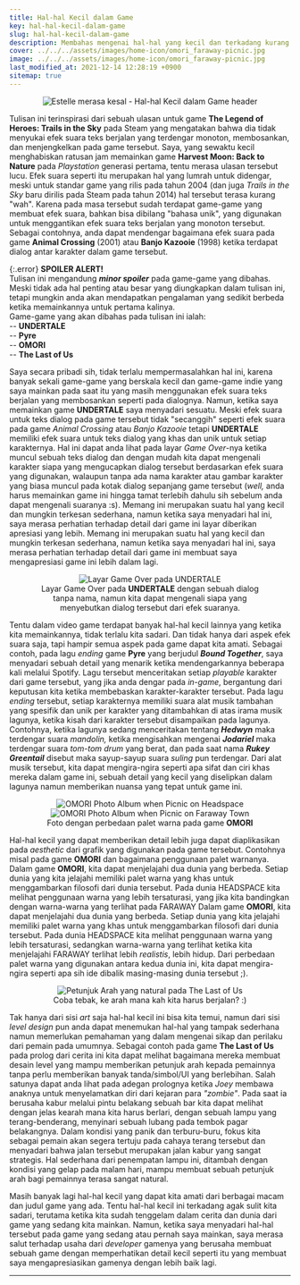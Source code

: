 ```yaml
---
title: Hal-hal Kecil dalam Game
key: hal-hal-kecil-dalam-game
slug: hal-hal-kecil-dalam-game
description: Membahas mengenai hal-hal yang kecil dan terkadang kurang disadari oleh pemain dalam sebuah game dan mengapa hal-hal tersebut dapat membuat pandangan saya, sebagai pemain, menjadi lebih mengapresiasi game tersebut.
cover: ../../../assets/images/home-icon/omori_faraway-picnic.jpg
image: ../../../assets/images/home-icon/omori_faraway-picnic.jpg
last_modified_at: 2021-12-14 12:28:19 +0900
sitemap: true
---
```


<figure><center>
<img src="/assets/images/trailsinthesky_estelle-annoyed.jpg" alt="Estelle merasa kesal - Hal-hal Kecil dalam Game header">
</center></figure>  

Tulisan ini terinspirasi dari sebuah ulasan untuk game **The Legend of Heroes: Trails in the Sky** pada Steam yang mengatakan bahwa dia tidak menyukai efek suara teks berjalan yang terdengar monoton, membosankan, dan menjengkelkan pada game tersebut. Saya, yang sewaktu kecil menghabiskan ratusan jam memainkan game **Harvest Moon: Back to Nature** pada *Playstation* generasi pertama, tentu merasa ulasan tersebut lucu. Efek suara seperti itu merupakan hal yang lumrah untuk didengar, meski untuk standar game yang rilis pada tahun 2004 (dan juga *Trails in the Sky* baru dirilis pada Steam pada tahun 2014) hal tersebut terasa kurang "wah". Karena pada masa tersebut sudah terdapat game-game yang membuat efek suara, bahkan bisa dibilang "bahasa unik", yang digunakan untuk menggantikan efek suara teks berjalan yang monoton tersebut. Sebagai contohnya, anda dapat mendengar bagaimana efek suara pada game **Animal Crossing** (2001) atau **Banjo Kazooie** (1998) ketika terdapat dialog antar karakter dalam game tersebut.

{:.error}
**SPOILER ALERT!**  
Tulisan ini mengandung ***minor spoiler*** pada game-game yang dibahas. Meski tidak ada hal penting atau besar yang diungkapkan dalam tulisan ini, tetapi mungkin anda akan mendapatkan pengalaman yang sedikit berbeda ketika memainkannya untuk pertama kalinya.  
Game-game yang akan dibahas pada tulisan ini ialah:   
-- **UNDERTALE**  
-- **Pyre**  
-- **OMORI**  
-- **The Last of Us**  

Saya secara pribadi sih, tidak terlalu mempermasalahkan hal ini, karena banyak sekali game-game yang berskala kecil dan game-game indie yang saya mainkan pada saat itu yang masih menggunakan efek suara teks berjalan yang membosankan seperti pada dialognya. Namun, ketika saya memainkan game **UNDERTALE** saya menyadari sesuatu. Meski efek suara untuk teks dialog pada game tersebut tidak "secanggih" seperti efek suara pada game *Animal Crossing* atau *Banjo Kazooie* tetapi **UNDERTALE** memiliki efek suara untuk teks dialog yang khas dan unik untuk setiap karakternya. Hal ini dapat anda lihat pada layar *Game Over*-nya ketika muncul sebuah teks dialog dan dengan mudah kita dapat mengenali karakter siapa yang mengucapkan dialog tersebut berdasarkan efek suara yang digunakan, walaupun tanpa ada nama karakter atau gambar karakter yang biasa muncul pada kotak dialog sepanjang game tersebut (*well,* anda harus memainkan game ini hingga tamat terlebih dahulu sih sebelum anda dapat mengenali suaranya :s).
Memang ini merupakan suatu hal yang kecil dan mungkin terkesan sederhana, namun ketika saya menyadari hal ini, saya merasa perhatian terhadap detail dari game ini layar diberikan apresiasi yang lebih.
Memang ini merupakan suatu hal yang kecil dan mungkin terkesan sederhana, namun ketika saya menyadari hal ini, saya merasa perhatian terhadap detail dari game ini membuat saya mengapresiasi game ini lebih dalam lagi.

<figure><center>
<img src="/assets/images/undertale_gameover.webp" alt="Layar Game Over pada UNDERTALE">
<figcaption>Layar Game Over pada <b>UNDERTALE</b> dengan sebuah dialog tanpa nama, namun kita dapat mengenali siapa yang menyebutkan dialog tersebut dari efek suaranya.</figcaption>
</center></figure> 
  
Tentu dalam video game terdapat banyak hal-hal kecil lainnya yang ketika kita memainkannya, tidak terlalu kita sadari. Dan tidak hanya dari aspek efek suara saja, tapi hampir semua aspek pada game dapat kita amati. 
Sebagai contoh, pada lagu *ending* game **Pyre** yang berjudul ***Bound Together***, saya menyadari sebuah detail yang menarik ketika mendengarkannya beberapa kali melalui Spotify. Lagu tersebut menceritakan setiap *playable* karakter dari game tersebut, yang jika anda dengar pada *in-game*, bergantung dari keputusan kita ketika membebaskan karakter-karakter tersebut. Pada lagu *ending* tersebut, setiap karakternya memiliki suara alat musik tambahan yang spesifik dan unik per karakter yang ditambahkan di atas irama musik lagunya, ketika kisah dari karakter tersebut disampaikan pada lagunya. Contohnya, ketika lagunya sedang menceritakan tentang ***Hedwyn*** maka terdengar suara _mandolin,_ ketika mengisahkan mengenai ***Jodariel*** maka terdengar suara _tom-tom drum_ yang berat, dan pada saat nama ***Rukey Greentail*** disebut maka sayup-sayup suara _suling_ pun terdengar.
Dari alat musik tersebut, kita dapat mengira-ngira seperti apa sifat dan ciri khas mereka dalam game ini, sebuah detail yang kecil yang diselipkan dalam lagunya namun memberikan nuansa yang tepat untuk game ini.

<figure><center>
<img src="/assets/images/omori_headspace-picnic.webp" alt="OMORI Photo Album when Picnic on Headspace"> <img src="/assets/images/omori_faraway-picnic.webp" alt="OMORI Photo Album when Picnic on Faraway Town">
<figcaption>Foto dengan perbedaan palet warna pada game <b>OMORI</b></figcaption>
</center></figure> 

Hal-hal kecil yang dapat memberikan detail lebih juga dapat diaplikasikan pada *aesthetic* dari grafik yang digunakan pada game tersebut. Contohnya misal pada game **OMORI** dan bagaimana penggunaan palet warnanya.
Dalam game **OMORI**, kita dapat menjelajahi dua dunia yang berbeda. Setiap dunia yang kita jelajahi memiliki palet warna yang khas untuk menggambarkan filosofi dari dunia tersebut. Pada dunia HEADSPACE kita melihat penggunaan warna yang lebih tersaturasi, yang jika kita bandingkan dengan warna-warna yang terlihat pada FARAWAY
Dalam game **OMORI**, kita dapat menjelajahi dua dunia yang berbeda. Setiap dunia yang kita jelajahi memiliki palet warna yang khas untuk menggambarkan filosofi dari dunia tersebut. Pada dunia HEADSPACE kita melihat penggunaan warna yang lebih tersaturasi, sedangkan warna-warna yang terlihat ketika kita menjelajahi FARAWAY terlihat lebih *realistis*, lebih hidup. Dari perbedaan palet warna yang digunakan antara kedua dunia ini, kita dapat mengira-ngira seperti apa sih ide dibalik masing-masing dunia tersebut ;).

<figure><center>
<img src="/assets/images/tlou_escapethebar.png" alt="Petunjuk Arah yang natural pada The Last of Us">
<figcaption>Coba tebak, ke arah mana kah kita harus berjalan? :)</figcaption>
</center></figure>  

Tak hanya dari sisi *art* saja hal-hal kecil ini bisa kita temui, namun dari sisi *level design* pun anda dapat menemukan hal-hal yang tampak sederhana namun memerlukan pemahaman yang dalam mengenai sikap dan perilaku dari pemain pada umumnya. Sebagai contoh pada game **The Last of Us** pada prolog dari cerita ini kita dapat melihat bagaimana mereka membuat desain level yang mampu memberikan petunjuk arah kepada pemainnya tanpa perlu memberikan banyak tanda/simbol/UI yang berlebihan. Salah satunya dapat anda lihat pada adegan prolognya ketika *Joey* membawa anaknya untuk menyelamatkan diri dari kejaran para *"zombie"*. Pada saat ia berusaha kabur melalui pintu belakang sebuah bar kita dapat melihat dengan jelas kearah mana kita harus berlari, dengan sebuah lampu yang terang-benderang, menyinari sebuah lubang pada tembok pagar belakangnya. Dalam kondisi yang panik dan terburu-buru, fokus kita sebagai pemain akan segera tertuju pada cahaya terang tersebut dan menyadari bahwa jalan tersebut merupakan jalan kabur yang sangat strategis.
Hal sederhana dari penempatan lampu ini, ditambah dengan kondisi yang gelap pada malam hari,
mampu membuat sebuah petunjuk arah bagi pemainnya terasa sangat natural.

Masih banyak lagi hal-hal kecil yang dapat kita amati dari berbagai macam dan judul game yang ada. Tentu hal-hal kecil ini terkadang agak sulit kita sadari, terutama ketika kita sudah tenggelam dalam cerita dan dunia dari game yang sedang kita mainkan. Namun, ketika saya menyadari hal-hal tersebut pada game yang sedang atau pernah saya mainkan, saya merasa salut terhadap usaha dari *developer* gamenya yang berusaha membuat sebuah game dengan memperhatikan detail kecil seperti itu yang membuat saya mengapresiasikan gamenya dengan lebih baik lagi.

---